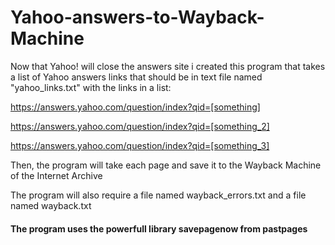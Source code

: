 # Yahoo-answers-to-Wayback-Machine

Now that Yahoo! will close the answers site i created this program that takes a list of Yahoo answers links that should be in text file named "yahoo_links.txt" with the links in a list:

https://answers.yahoo.com/question/index?qid=[something]

https://answers.yahoo.com/question/index?qid=[something_2]

https://answers.yahoo.com/question/index?qid=[something_3]

Then, the program will take each page and save it to the Wayback Machine of the Internet Archive

The program will also require a file named wayback_errors.txt and a file named wayback.txt



#### The program uses the powerfull library savepagenow from pastpages
